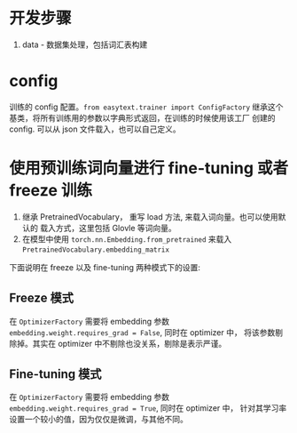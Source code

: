 # 开发步骤
1. data - 数据集处理，包括词汇表构建

# config
训练的 config 配置。`from easytext.trainer import ConfigFactory`
继承这个基类，将所有训练用的参数以字典形式返回，在训练的时候使用该工厂
创建的 config. 可以从 json 文件载入，也可以自己定义。

# 使用预训练词向量进行 fine-tuning 或者 freeze 训练

1. 继承 PretrainedVocabulary， 重写 load 方法, 来载入词向量。也可以使用默认的
载入方式，这里包括 Glovle 等词向量。
2. 在模型中使用 `torch.nn.Embedding.from_pretrained` 来载入 `PretrainedVocabulary.embedding_matrix`

下面说明在 freeze 以及 fine-tuning 两种模式下的设置:

## Freeze 模式

在 `OptimizerFactory` 需要将 embedding 参数  
`embedding.weight.requires_grad = False`, 同时在 optimizer 中，
将该参数剔除掉。其实在 optimizer 中不剔除也没关系，剔除是表示严谨。

## Fine-tuning 模式

在 `OptimizerFactory` 需要将 embedding 参数  
`embedding.weight.requires_grad = True`, 同时在 optimizer 中，
针对其学习率设置一个较小的值，因为仅仅是微调，与其他不同。
